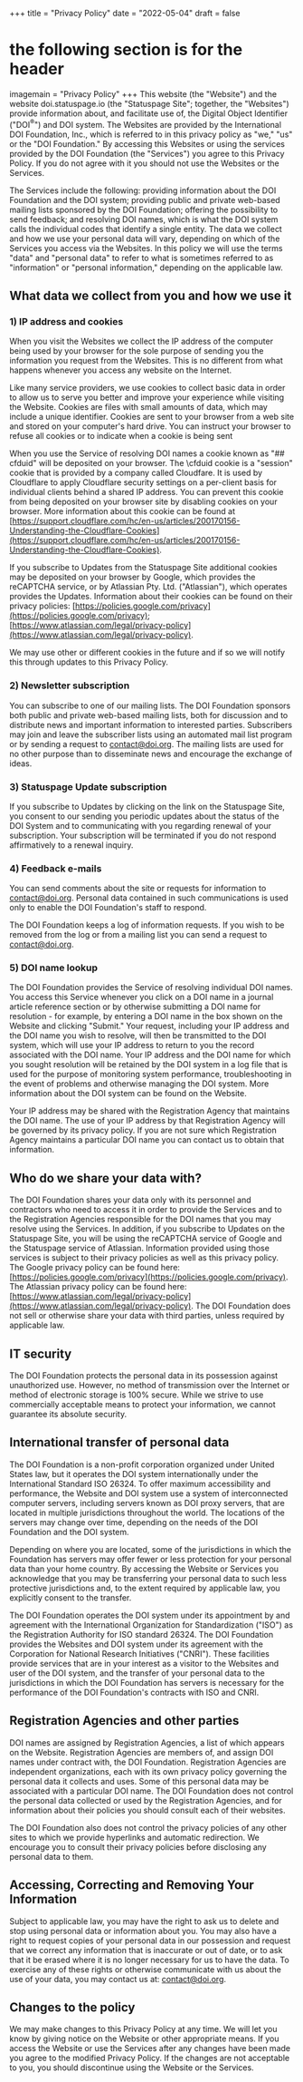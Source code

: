 +++
title = "Privacy Policy"
date = "2022-05-04"
draft = false
# the following section is for the header
imagemain = "Privacy Policy"
+++
This website (the "Website") and the website doi.statuspage.io (the "Statuspage Site"; together, the "Websites") provide information about, and facilitate use of, the Digital Object Identifier ("DOI<sup>&reg;</sup>") and DOI system. The Websites are provided by the International DOI Foundation, Inc., which is referred to in this privacy policy as "we," "us" or the "DOI Foundation." By accessing this Websites or using the services provided by the DOI Foundation (the "Services") you agree to this Privacy Policy. If you do not agree with it you should not use the Websites or the Services.

The Services include the following: providing information about the DOI Foundation and the DOI system; providing public and private web-based mailing lists sponsored by the DOI Foundation; offering the possibility to send feedback; and resolving DOI names, which is what the DOI system calls the individual codes that identify a single entity. The data we collect and how we use your personal data will vary, depending on which of the Services you access via the Websites. In this policy we will use the terms "data" and "personal data" to refer to what is sometimes referred to as "information" or "personal information," depending on the applicable law.

## What data we collect from you and how we use it

### 1) IP address and cookies

When you visit the Websites we collect the IP address of the computer being used by your browser for the sole purpose of sending you the information you request from the Websites. This is no different from what happens whenever you access any website on the Internet.

Like many service providers, we use cookies to collect basic data in order to allow us to serve you better and improve your experience while visiting the Website. Cookies are files with small amounts of data, which may include a unique identifier. Cookies are sent to your browser from a web site and stored on your computer's hard drive. You can instruct your browser to refuse all cookies or to indicate when a cookie is being sent

When you use the Service of resolving DOI names a cookie known as "\## cfduid" will be deposited on your browser. The \cfduid cookie is a "session" cookie that is provided by a company called Cloudfare. It is used by Cloudflare to apply Cloudflare security settings on a per-client basis for individual clients behind a shared IP address. You can prevent this cookie from being deposited on your browser site by disabling cookies on your browser. More information about this cookie can be found at [https://support.cloudflare.com/hc/en-us/articles/200170156-Understanding-the-Cloudflare-Cookies](https://support.cloudflare.com/hc/en-us/articles/200170156-Understanding-the-Cloudflare-Cookies).

If you subscribe to Updates from the Statuspage Site additional cookies may be deposited on your browser by Google, which provides the reCAPTCHA service, or by Atlassian Pty. Ltd. ("Atlassian"), which operates provides the Updates. Information about their cookies can be found on their privacy policies: [https://policies.google.com/privacy](https://policies.google.com/privacy); [https://www.atlassian.com/legal/privacy-policy](https://www.atlassian.com/legal/privacy-policy).

We may use other or different cookies in the future and if so we will notify this through updates to this Privacy Policy.

### 2)  Newsletter subscription

You can subscribe to one of our mailing lists. The DOI Foundation sponsors both public and private web-based mailing lists, both for discussion and to distribute news and important information to interested parties. Subscribers may join and leave the subscriber lists using an automated mail list program or by sending a request to [contact@doi.org](mailto:contact@doi.org). The mailing lists are used for no other purpose than to disseminate news and encourage the exchange of ideas.

### 3)  Statuspage Update subscription

If you subscribe to Updates by clicking on the link on the Statuspage Site, you consent to our sending you periodic updates about the status of the DOI System and to communicating with you regarding renewal of your subscription. Your subscription will be terminated if you do not respond affirmatively to a renewal inquiry.

### 4)  Feedback e-mails

You can send comments about the site or requests for information to [contact@doi.org](mailto:contact@doi.org). Personal data contained in such communications is used only to enable the DOI Foundation's staff to respond.

The DOI Foundation keeps a log of information requests. If you wish to be removed from the log or from a mailing list you can send a request to [contact@doi.org](mailto:contact@doi.org).

### 5)  DOI name lookup

The DOI Foundation provides the Service of resolving individual DOI names. You access this Service whenever you click on a DOI name in a journal article reference section or by otherwise submitting a DOI name for resolution - for example, by entering a DOI name in the box shown on the Website and clicking "Submit." Your request, including your IP address and the DOI name you wish to resolve, will then be transmitted to the DOI system, which will use your IP address to return to you the record associated with the DOI name. Your IP address and the DOI name for which you sought resolution will be retained by the DOI system in a log file that is used for the purpose of monitoring system performance, troubleshooting in the event of problems and otherwise managing the DOI system. More information about the DOI system can be found on the Website.

Your IP address may be shared with the Registration Agency that maintains the DOI name. The use of your IP address by that Registration Agency will be governed by its privacy policy. If you are not sure which Registration Agency maintains a particular DOI name you can contact us to obtain that information.

## Who do we share your data with?

The DOI Foundation shares your data only with its personnel and contractors who need to access it in order to provide the Services and to the Registration Agencies responsible for the DOI names that you may resolve using the Services. In addition, if you subscribe to Updates on the Statuspage Site, you will be using the reCAPTCHA service of Google and the Statuspage service of Atlassian. Information provided using those services is subject to their privacy policies as well as this privacy policy. The Google privacy policy can be found here: [https://policies.google.com/privacy](https://policies.google.com/privacy). The Atlassian privacy policy can be found here: [https://www.atlassian.com/legal/privacy-policy](https://www.atlassian.com/legal/privacy-policy). The DOI Foundation does not sell or otherwise share your data with third parties, unless required by applicable law.

## IT security

The DOI Foundation protects the personal data in its possession against unauthorized use. However, no method of transmission over the Internet or method of electronic storage is 100% secure. While we strive to use commercially acceptable means to protect your information, we cannot guarantee its absolute security.

## International transfer of personal data

The DOI Foundation is a non-profit corporation organized under United States law, but it operates the DOI system internationally under the International Standard ISO 26324. To offer maximum accessibility and performance, the Website and DOI system use a system of interconnected computer servers, including servers known as DOI proxy servers, that are located in multiple jurisdictions throughout the world. The locations of the servers may change over time, depending on the needs of the DOI Foundation and the DOI system.

Depending on where you are located, some of the jurisdictions in which the Foundation has servers may offer fewer or less protection for your personal data than your home country. By accessing the Website or Services you acknowledge that you may be transferring your personal data to such less protective jurisdictions and, to the extent required by applicable law, you explicitly consent to the transfer.

The DOI Foundation operates the DOI system under its appointment by and agreement with the International Organization for Standardization ("ISO") as the Registration Authority for ISO standard 26324. The DOI Foundation provides the Websites and DOI system under its agreement with the Corporation for National Research Initiatives ("CNRI"). These facilities provide services that are in your interest as a visitor to the Websites and user of the DOI system, and the transfer of your personal data to the jurisdictions in which the DOI Foundation has servers is necessary for the performance of the DOI Foundation's contracts with ISO and CNRI.

## Registration Agencies and other parties

DOI names are assigned by Registration Agencies, a list of which appears on the Website. Registration Agencies are members of, and assign DOI names under contract with, the DOI Foundation. Registration Agencies are independent organizations, each with its own privacy policy governing the personal data it collects and uses. Some of this personal data may be associated with a particular DOI name. The DOI Foundation does not control the personal data collected or used by the Registration Agencies, and for information about their policies you should consult each of their websites.

The DOI Foundation also does not control the privacy policies of any other sites to which we provide hyperlinks and automatic redirection. We encourage you to consult their privacy policies before disclosing any personal data to them.

## Accessing, Correcting and Removing Your Information

Subject to applicable law, you may have the right to ask us to delete and stop using personal data or information about you. You may also have a right to request copies of your personal data in our possession and request that we correct any information that is inaccurate or out of date, or to ask that it be erased where it is no longer necessary for us to have the data. To exercise any of these rights or otherwise communicate with us about the use of your data, you may contact us at: [contact@doi.org](mailto:contact@doi.org).

## Changes to the policy

We may make changes to this Privacy Policy at any time. We will let you know by giving notice on the Website or other appropriate means. If you access the Website or use the Services after any changes have been made you agree to the modified Privacy Policy. If the changes are not acceptable to you, you should discontinue using the Website or the Services.